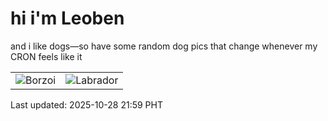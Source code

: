 # hi i'm Leoben

and i like dogs—so have some random dog pics that change whenever my CRON feels like it

|  |  |
|--------|----------|
| ![Borzoi](https://random-dog-vercel.vercel.app/api/random-borzoi?v=1761659950) | ![Labrador](https://random-dog-vercel.vercel.app/api/random-labrador?v=1761659950) |

Last updated: 2025-10-28 21:59 PHT
